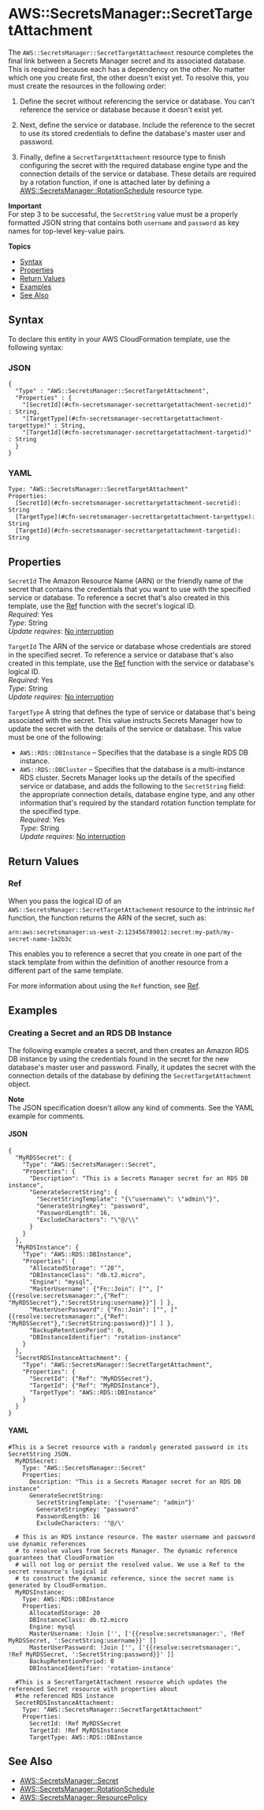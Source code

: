 # AWS::SecretsManager::SecretTargetAttachment<a name="aws-resource-secretsmanager-secrettargetattachment"></a>

The `AWS::SecretsManager::SecretTargetAttachment` resource completes the final link between a Secrets Manager secret and its associated database\. This is required because each has a dependency on the other\. No matter which one you create first, the other doesn't exist yet\. To resolve this, you must create the resources in the following order:

1. Define the secret without referencing the service or database\. You can't reference the service or database because it doesn't exist yet\.

1. Next, define the service or database\. Include the reference to the secret to use its stored credentials to define the database's master user and password\.

1. Finally, define a `SecretTargetAttachment` resource type to finish configuring the secret with the required database engine type and the connection details of the service or database\. These details are required by a rotation function, if one is attached later by defining a [AWS::SecretsManager::RotationSchedule](aws-resource-secretsmanager-rotationschedule.md) resource type\.

**Important**  
For step 3 to be successful, the `SecretString` value must be a properly formatted JSON string that contains both `username` and `password` as key names for top\-level key\-value pairs\.

**Topics**
+ [Syntax](#aws-resource-secretsmanager-secrettargetattachment-syntax)
+ [Properties](#aws-resource-secretsmanager-secrettargetattachment-properties)
+ [Return Values](#aws-resource-secretsmanager-secrettargetattachment-returnvalues)
+ [Examples](#aws-resource-secretsmanager-secrettargetattachment-examples)
+ [See Also](#aws-resource-secretsmanager-secrettargetattachment-seealso)

## Syntax<a name="aws-resource-secretsmanager-secrettargetattachment-syntax"></a>

To declare this entity in your AWS CloudFormation template, use the following syntax:

### JSON<a name="aws-resource-secretsmanager-secrettargetattachment-syntax.json"></a>

```
{
  "Type" : "AWS::SecretsManager::SecretTargetAttachment",
  "Properties" : {
    "[SecretId](#cfn-secretsmanager-secrettargetattachment-secretid)" : String,
    "[TargetType](#cfn-secretsmanager-secrettargetattachment-targettype)" : String,
    "[TargetId](#cfn-secretsmanager-secrettargetattachment-targetid)" : String
  }
}
```

### YAML<a name="aws-resource-secretsmanager-secrettargetattachment-syntax.yaml"></a>

```
Type: "AWS::SecretsManager::SecretTargetAttachment"
Properties:
  [SecretId](#cfn-secretsmanager-secrettargetattachment-secretid): String
  [TargetType](#cfn-secretsmanager-secrettargetattachment-targettype): String
  [TargetId](#cfn-secretsmanager-secrettargetattachment-targetid): String
```

## Properties<a name="aws-resource-secretsmanager-secrettargetattachment-properties"></a>

`SecretId`  <a name="cfn-secretsmanager-secrettargetattachment-secretid"></a>
The Amazon Resource Name \(ARN\) or the friendly name of the secret that contains the credentials that you want to use with the specified service or database\. To reference a secret that's also created in this template, use the [Ref](intrinsic-function-reference-ref.md) function with the secret's logical ID\.  
 *Required*: Yes  
 *Type*: String  
 *Update requires*: [No interruption](using-cfn-updating-stacks-update-behaviors.md#update-no-interrupt) 

`TargetId`  <a name="cfn-secretsmanager-secrettargetattachment-targetid"></a>
The ARN of the service or database whose credentials are stored in the specified secret\. To reference a service or database that's also created in this template, use the [Ref](intrinsic-function-reference-ref.md) function with the service or database's logical ID\.  
 *Required*: Yes  
 *Type*: String  
 *Update requires*: [No interruption](using-cfn-updating-stacks-update-behaviors.md#update-no-interrupt) 

`TargetType`  <a name="cfn-secretsmanager-secrettargetattachment-targettype"></a>
A string that defines the type of service or database that's being associated with the secret\. This value instructs Secrets Manager how to update the secret with the details of the service or database\. This value must be one of the following:  
+ `AWS::RDS::DBInstance` – Specifies that the database is a single RDS DB instance\.
+ `AWS::RDS::DBCluster` – Specifies that the database is a multi\-instance RDS cluster\.
Secrets Manager looks up the details of the specified service or database, and adds the following to the `SecretString` field: the appropriate connection details, database engine type, and any other information that's required by the standard rotation function template for the specified type\.  
 *Required*: Yes  
 *Type*: String  
 *Update requires*: [No interruption](using-cfn-updating-stacks-update-behaviors.md#update-no-interrupt) 

## Return Values<a name="aws-resource-secretsmanager-secrettargetattachment-returnvalues"></a>

### Ref<a name="aws-resource-secretsmanager-secrettargetattachment-ref"></a>

When you pass the logical ID of an `AWS::SecretsManager::SecretTargetAttachement` resource to the intrinsic `Ref` function, the function returns the ARN of the secret, such as:

`arn:aws:secretsmanager:us-west-2:123456789012:secret:my-path/my-secret-name-1a2b3c`

This enables you to reference a secret that you create in one part of the stack template from within the definition of another resource from a different part of the same template\.

For more information about using the `Ref` function, see [Ref](intrinsic-function-reference-ref.md)\. 

## Examples<a name="aws-resource-secretsmanager-secrettargetattachment-examples"></a>

### Creating a Secret and an RDS DB Instance<a name="aws-resource-secretsmanager-secrettargetattachment-example1"></a>

The following example creates a secret, and then creates an Amazon RDS DB instance by using the credentials found in the secret for the new database's master user and password\. Finally, it updates the secret with the connection details of the database by defining the `SecretTargetAttachment` object\.

**Note**  
The JSON specification doesn't allow any kind of comments\. See the YAML example for comments\.

#### JSON<a name="aws-resource-secretsmanager-secrettargetattachment-example1.json"></a>

```
{
  "MyRDSSecret": {
    "Type": "AWS::SecretsManager::Secret",
    "Properties": {
      "Description": "This is a Secrets Manager secret for an RDS DB instance",
      "GenerateSecretString": {
        "SecretStringTemplate": "{\"username\": \"admin\"}",
        "GenerateStringKey": "password",
        "PasswordLength": 16,
        "ExcludeCharacters": "\"@/\\"
      }
    }
  },
  "MyRDSInstance": {
    "Type": "AWS::RDS::DBInstance",
    "Properties": {
      "AllocatedStorage": "’20’",
      "DBInstanceClass": "db.t2.micro",
      "Engine": "mysql",
      "MasterUsername": {"Fn::Join": ["", ["{{resolve:secretsmanager:",{"Ref": "MyRDSSecret"},":SecretString:username}}"] ] },
      "MasterUserPassword": {"Fn::Join": ["", ["{{resolve:secretsmanager:",{"Ref": "MyRDSSecret"},":SecretString:password}}"] ] },
      "BackupRetentionPeriod": 0,
      "DBInstanceIdentifier": "rotation-instance"
    }
  },
  "SecretRDSInstanceAttachment": {
    "Type": "AWS::SecretsManager::SecretTargetAttachment",
    "Properties": {
      "SecretId": {"Ref": "MyRDSSecret"},
      "TargetId": {"Ref": "MyRDSInstance"},
      "TargetType": "AWS::RDS::DBInstance"
    }
  }
}
```

#### YAML<a name="aws-resource-secretsmanager-secrettargetattachment-example1.yaml"></a>

```
#This is a Secret resource with a randomly generated password in its SecretString JSON.
  MyRDSSecret:
    Type: "AWS::SecretsManager::Secret"
    Properties:
      Description: "This is a Secrets Manager secret for an RDS DB instance"
      GenerateSecretString:
        SecretStringTemplate: '{"username": "admin"}'
        GenerateStringKey: "password"
        PasswordLength: 16
        ExcludeCharacters: '"@/\'

  # This is an RDS instance resource. The master username and password use dynamic references
  # to resolve values from Secrets Manager. The dynamic reference guarantees that CloudFormation
  # will not log or persist the resolved value. We use a Ref to the secret resource's logical id
  # to construct the dynamic reference, since the secret name is generated by CloudFormation.
  MyRDSInstance:
    Type: AWS::RDS::DBInstance
    Properties:
      AllocatedStorage: 20
      DBInstanceClass: db.t2.micro
      Engine: mysql
      MasterUsername: !Join ['', ['{{resolve:secretsmanager:', !Ref MyRDSSecret, ':SecretString:username}}' ]]
      MasterUserPassword: !Join ['', ['{{resolve:secretsmanager:', !Ref MyRDSSecret, ':SecretString:password}}' ]]
      BackupRetentionPeriod: 0
      DBInstanceIdentifier: 'rotation-instance'

  #This is a SecretTargetAttachment resource which updates the referenced Secret resource with properties about
  #the referenced RDS instance
  SecretRDSInstanceAttachment:
    Type: "AWS::SecretsManager::SecretTargetAttachment"
    Properties:
      SecretId: !Ref MyRDSSecret
      TargetId: !Ref MyRDSInstance
      TargetType: AWS::RDS::DBInstance
```

## See Also<a name="aws-resource-secretsmanager-secrettargetattachment-seealso"></a>
+ [AWS::SecretsManager::Secret](aws-resource-secretsmanager-secret.md)
+ [AWS::SecretsManager::RotationSchedule](aws-resource-secretsmanager-rotationschedule.md)
+ [AWS::SecretsManager::ResourcePolicy](aws-resource-secretsmanager-resourcepolicy.md)